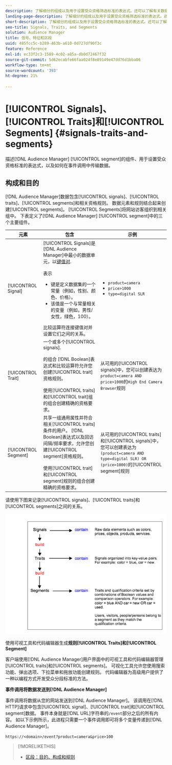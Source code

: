 ```yaml
---
description: 了解细分的组成以及用于设置受众资格筛选标准的表达式。还可以了解有关数据传输方式的信息。
landing-page-description: 了解细分的组成以及用于设置受众资格筛选标准的表达式。还可以了解有关数据传输方式的信息。
short-description: 了解细分的组成以及用于设置受众资格筛选标准的表达式。还可以了解有关数据传输方式的信息。
seo-title: Signals, Traits, and Segments
solution: Audience Manager
title: 信号、特征和区段
uuid: 485fcc5c-b289-463b-a610-0d727df90f3c
feature: Reference
exl-id: ec33f2c3-1589-4c02-a85a-db0d72467f32
source-git-commit: 5d62ecabfe66faa024f8e89149e47dd76d1bba86
workflow-type: tm+mt
source-wordcount: '393'
ht-degree: 21%

---
```


# [!UICONTROL Signals]、[!UICONTROL Traits]和[!UICONTROL Segments] {#signals-traits-and-segments}

描述[!DNL Audience Manager] [!UICONTROL segment]的组件、用于设置受众资格标准的表达式，以及如何在事件调用中传输数据。

## 构成和目的

[!DNL Audience Manager]数据包含[!UICONTROL signals]、[!UICONTROL traits]、[!UICONTROL segments]和相关资格规则。 数据元素和规则结合起来创建[!UICONTROL segments]。 [!UICONTROL Segments]将网站访客组织到相关组中。 下表定义了[!DNL Audience Manager] [!UICONTROL segment]中的三个主要组件。

| 元素 | 包含 | 示例 |
|---|---|---|
| [!UICONTROL Signal] | [!UICONTROL Signals]是[!DNL Audience Manager]中最小的数据单元，以[键值对](../reference/key-value-pairs-explained.md).<br><br>表示<ul><li>键是定义数据集的一个常量（例如，性别、颜色、价格）。</li><li>该值是一个与常量相关的变量（例如，男性/女性，绿色，100）。</li></ul>比较运算符连接键值对并设置它们之间的关系。 | <ul><li>`product=camera`</li><li>`price>1000`</li><li>`type=digital SLR`</li></ul> |
| [!UICONTROL Trait] | 一个或多个[!UICONTROL signals].<br><br>的组合 [!DNL Boolean]表达式和比较运算符允许您创建[!UICONTROL trait]资格规则。 <br><br>使用[!UICONTROL traits]和[!UICONTROL trait]组的组合创建精确的资格要求。 | 从可用的[!UICONTROL signals]中，您可以创建表达为`product=camera AND price>1000`的`High End Camera Browser`规则 |
| [!UICONTROL Segment] | 共享一组通用属性并符合相关[!UICONTROL traits]条件的用户。 [!DNL Boolean]表达式以及回访间隔/频率要求，允许您创建[!UICONTROL segment]资格规则。<br><br>使用[!UICONTROL trait]和[!UICONTROL segment]规则的组合创建精确的资格要求。 | 从可用的[!UICONTROL traits]和[!UICONTROL signals]中，您可以创建表达为`(product=camera AND type=digital SLR) OR (price>1000)`的[!UICONTROL segment]规则 |

请使用下图来记录[!UICONTROL signals]、[!UICONTROL traits]和[!UICONTROL segments]之间的关系。

![](assets/signals-traits-segments.png)

使用可视工具和代码编辑器生成&#x200B;**规则[!UICONTROL Traits]和[!UICONTROL Segment]**

客户端使用[!DNL Audience Manager]用户界面中的可视工具和代码编辑器管理[!UICONTROL traits]和[!UICONTROL segments]。 可视化工具允许您使用搜索功能、弹出选项、下拉菜单和拖放功能创建规则。 代码编辑器为高级用户提供了一种以编程方式开发受众分段标准的方法。

**事件调用将数据发送到[!DNL Audience Manager]**

事件调用将数据从您的网站发送到[!DNL Audience Manager]。 该调用在[!DNL HTTP]请求中包含[!UICONTROL signal]、[!UICONTROL trait]和[!UICONTROL segment]数据。 事件本身就是[!DNL URL]字符串的`/event`部分之后的所有内容。 如以下示例所示，此进程只需要一个事件调用即可将多个变量传递到[!DNL Audience Manager]。

`https://<domain>/event?product=camera&price>100`

>[!MORELIKETHIS]
>
>* [区段：目的、构成和规则](../features/segments/segments-purpose.md)
